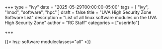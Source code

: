 +++
type = "ivy"
date = "2025-05-29T00:00:00-05:00"
tags = [
  "ivy",
  "lmod",
  "software",
  "hpc"
]
draft = false
title = "UVA High Security Zone Software List"
description = "List of all linux software modules on the UVA High Security Zone"
author = "RC Staff"
categories = ["userinfo"]

+++

{{< hsz-software moduleclasses="all" >}}

